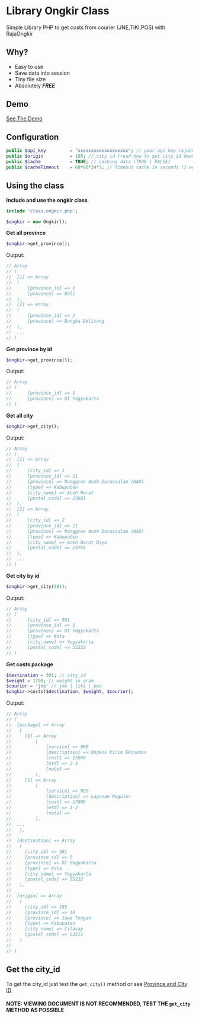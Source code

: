 # Library Ongkir Class
Simple Library PHP to get costs from courier (JNE,TIKI,POS) with RajaOngkir 

## Why?
- Easy to use
- Save data into session
- Tiny file size
- Absolutely **_FREE_**

## Demo
[See The Demo](http://www.elfay.id/ongkir "Demo")

## Configuration

```php
public $api_key 		= "xxxxxxxxxxxxxxxxxxx"; // your api key rajaongkir
public $origin  		= 105; // city id (read how to get city_id down below)
public $cache   		= TRUE; // caching data (TRUE | FALSE)
public $cacheTimeout	= 60*60*24*7; // timeout cache in seconds (1 week example)
```

## Using the class

**Include and use the ongkir class**

```php
include 'class.ongkir.php';

$ongkir = new Ongkir();
```

**Get all province**
```php
$ongkir->get_province();
```
Output:
```php
// Array
// (
// 	[1] => Array
// 	(
// 		[province_id] => 1
// 		[province] => Bali
// 	),
//  [2] => Array
//  (
//      [province_id] => 2
//      [province] => Bangka Belitung
//  ),
// 	...
// )
```


**Get province by id**
```php
$ongkir->get_province(5);
```
Output:
```php
// Array
// (
// 		[province_id] => 5
// 		[province] => DI Yogyakarta
// )
```


**Get all city**
```php
$ongkir->get_city();
```
Output: 
```php
// Array
// (
//  [1] => Array
//  (
//  	[city_id] => 1
//  	[province_id] => 21
//  	[province] => Nanggroe Aceh Darussalam (NAD)
//  	[type] => Kabupaten
//  	[city_name] => Aceh Barat
//  	[postal_code] => 23681
//  ), 
//  [2] => Array
//  (
//  	[city_id] => 2
//  	[province_id] => 21
//  	[province] => Nanggroe Aceh Darussalam (NAD)
//  	[type] => Kabupaten
//  	[city_name] => Aceh Barat Daya
//  	[postal_code] => 23764
//  ),
// 	...
// )
```


**Get city by id**
```php
$ongkir->get_city(501);
```
Output:
```php
// Array
// (
//  	[city_id] => 501
//  	[province_id] => 5
//  	[province] => DI Yogyakarta
//  	[type] => Kota
//  	[city_name] => Yogyakarta
//  	[postal_code] => 55222
// )
```



**Get costs package**
```php
$destination = 501; // city_id
$weight = 1700; // weight in gram
$courier = 'jne' // jne | tiki | pos
$ongkir->costs($destination, $weight, $courier);
```
Output:
```php
// Array
// (
//  [package] => Array
//   (
//     [0] => Array
//         (
//             [service] => OKE
//             [description] => Ongkos Kirim Ekonomis
//             [cost] => 15000
//             [etd] => 2-3
//             [note] => 
//         ),
//     [1] => Array
//         (
//             [service] => REG
//             [description] => Layanan Reguler
//             [cost] => 17000
//             [etd] => 1-2
//             [note] => 
//         ),
// 	...
//   ),
// 
//  [destination] => Array
//   (
//     [city_id] => 501
//     [province_id] => 5
//     [province] => DI Yogyakarta
//     [type] => Kota
//     [city_name] => Yogyakarta
//     [postal_code] => 55222
//   ),
// 
//  [origin] => Array
//   (
//     [city_id] => 105
//     [province_id] => 10
//     [province] => Jawa Tengah
//     [type] => Kabupaten
//     [city_name] => Cilacap
//     [postal_code] => 53211
//   )
// 
// )
```

## Get the city_id
To get the city_id just test the ```get_city()``` method
or see [Province and City ID](https://github.com/faytranevozter/ongkir/blob/master/province.city.txt "Province and City ID")
#### NOTE: VIEWING DOCUMENT IS NOT RECOMMENDED, TEST THE ```get_city``` METHOD AS POSSIBLE
